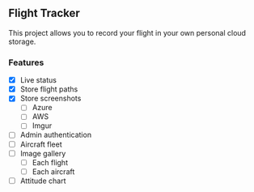 ## Flight Tracker

This project allows you to record your flight in your own personal cloud storage.

### Features

- [X] Live status
- [X] Store flight paths
- [X] Store screenshots
  - [ ] Azure
  - [ ] AWS
  - [ ] Imgur
- [ ] Admin authentication
- [ ] Aircraft fleet
- [ ] Image gallery
  - [ ] Each flight
  - [ ] Each aircraft
- [ ] Attitude chart
